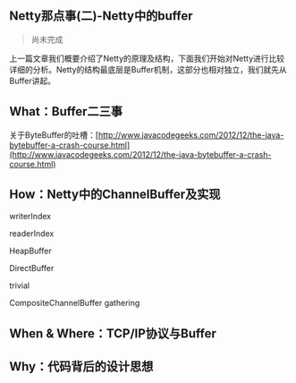Netty那点事(二)-Netty中的buffer
--------
>尚未完成

上一篇文章我们概要介绍了Netty的原理及结构，下面我们开始对Netty进行比较详细的分析。Netty的结构最底层是Buffer机制，这部分也相对独立，我们就先从Buffer讲起。

## What：Buffer二三事

关于ByteBuffer的吐槽：[http://www.javacodegeeks.com/2012/12/the-java-bytebuffer-a-crash-course.html](http://www.javacodegeeks.com/2012/12/the-java-bytebuffer-a-crash-course.html)

## How：Netty中的ChannelBuffer及实现

writerIndex

readerIndex

HeapBuffer

DirectBuffer

trivial

CompositeChannelBuffer gathering

## When & Where：TCP/IP协议与Buffer



## Why：代码背后的设计思想


